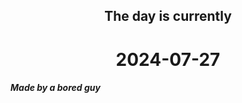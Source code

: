 <h2 align=center>The day is currently</h2>
<h1 align=center><!--TIME BEGIN-->2024-07-27<!--TIME END--></h1>
<h5>Made by a bored guy</h5>
